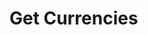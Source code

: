 # Get Currencies

<api-endpoint openapi-path="../../Writerside/openapi.yaml" method="GET" endpoint="/api/v1/currencies"/>
